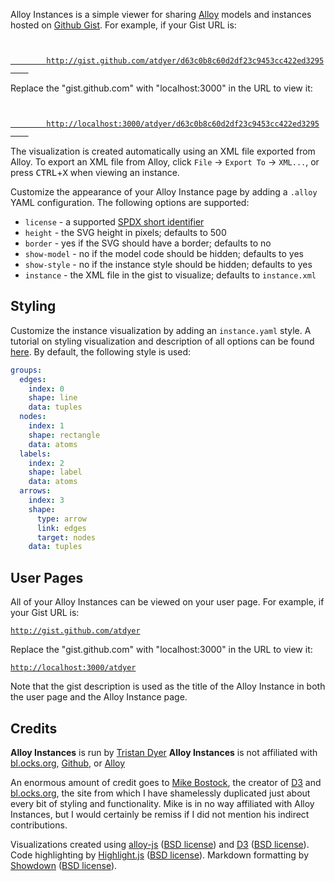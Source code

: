 Alloy Instances is a simple viewer for sharing [Alloy](http://alloytools.org/) models and instances hosted on [Github Gist](https://gist.github.com). For example, if your Gist URL is:

<code>
    <a href="http://gist.github.com/atdyer/d63c0b8c60d2df23c9453cc422ed3295">
        http://gist.github.com/atdyer/d63c0b8c60d2df23c9453cc422ed3295
    </a>
</code>

Replace the "gist.github.com" with "localhost:3000" in the URL to view it:

<code>
    <a href="http://localhost:3000/atdyer/d63c0b8c60d2df23c9453cc422ed3295">
        http://localhost:3000/atdyer/d63c0b8c60d2df23c9453cc422ed3295
    </a>
</code>

The visualization is created automatically using an XML file exported from Alloy. To export an XML file from Alloy, click `File` &#x2192; `Export To` &#x2192; `XML...`, or press <kbd>CTRL</kbd>+<kbd>X</kbd> when viewing an instance.

Customize the appearance of your Alloy Instance page by adding a `.alloy` YAML configuration. The following options are supported:
* `license` - a supported [SPDX short identifier](https://opensource.org/licenses/alphabetical)
* `height` - the SVG height in pixels; defaults to 500
* `border` - yes if the SVG should have a border; defaults to no
* `show-model` - no if the model code should be hidden; defaults to yes
* `show-style` - no if the instance style should be hidden; defaults to yes
* `instance` - the XML file in the gist to visualize; defaults to `instance.xml`

## Styling

Customize the instance visualization by adding an `instance.yaml` style. A tutorial on styling visualization and description of all options can be found [here](/style). By default, the following style is used:

```yaml
groups:
  edges:
    index: 0
    shape: line
    data: tuples
  nodes:
    index: 1
    shape: rectangle
    data: atoms
  labels:
    index: 2
    shape: label
    data: atoms
  arrows:
    index: 3
    shape:
      type: arrow
      link: edges
      target: nodes
    data: tuples
```

## User Pages

All of your Alloy Instances can be viewed on your user page. For example, if your Gist URL is:

<code><a href='http://gist.github.com/atdyer/'>http://gist.github.com/atdyer</a></code>

Replace the "gist.github.com" with "localhost:3000" in the URL to view it:

<code><a href='http://localhost:3000/atdyer'>http://localhost:3000/atdyer</a></code>

Note that the gist description is used as the title of the Alloy Instance in both the user page and the Alloy Instance page.

## Credits

**Alloy Instances** is run by [Tristan Dyer](https://github.com/atdyer)
**Alloy Instances** is not affiliated with [bl.ocks.org](https://bl.ocks.org/), [Github](https://github.com), or [Alloy](http://alloytools.org)

An enormous amount of credit goes to [Mike Bostock](https://bost.ocks.org/mike/), the creator of [D3](https://d3js.org) and [bl.ocks.org](https://bl.ocks.org/), the site from which I have shamelessly duplicated just about every bit of styling and functionality. Mike is in no way affiliated with Alloy Instances, but I would certainly be remiss if I did not mention his indirect contributions.

Visualizations created using [alloy-js](https://github.com/atdyer/alloy-js.git) ([BSD license](https://github.com/atdyer/alloy-js/blob/master/LICENSE)) and [D3](https://d3js.org) ([BSD license](https://github.com/d3/d3/blob/master/LICENSE)).
Code highlighting by [Highlight.js](https://highlightjs.org/) ([BSD license](https://github.com/isagalaev/highlight.js/blob/master/LICENSE)).
Markdown formatting by [Showdown](http://showdownjs.com/) ([BSD license](https://github.com/showdownjs/showdown/blob/master/license.txt)).
